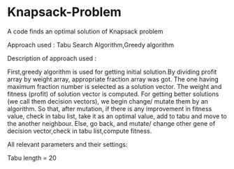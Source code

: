 # Knapsack-Problem

A code finds an optimal solution of Knapsack problem

Approach used : Tabu Search Algorithm,Greedy algorithm

Description of approach used :

First,greedy algorithm is used for getting initial solution.By dividing profit array by weight array, appropriate fraction array was got. The one having maximum fraction number is selected as a solution vector. The weight and fitness (profit) of solution vector is computed. For getting better solutions (we call them decision vectors), we begin change/ mutate them by an algorithm. So that, after mutation, if there is any improvement in fitness value, check in tabu list, take it as an optimal value, add to tabu and move to the another neighbour. Else, go back, and mutate/ change other gene of decision vector,check in tabu list,compute fitness.

All relevant parameters and their settings:

Tabu length = 20


